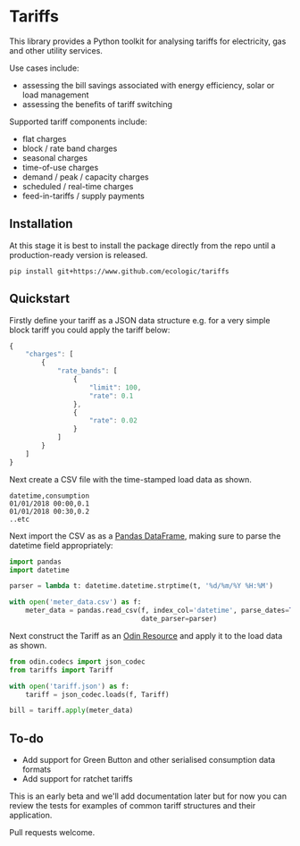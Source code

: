 Tariffs
=======

This library provides a Python toolkit for analysing tariffs for electricity, gas and other utility services.

Use cases include:
- assessing the bill savings associated with energy efficiency, solar or load management
- assessing the benefits of tariff switching

Supported tariff components include:
- flat charges
- block / rate band charges
- seasonal charges
- time-of-use charges
- demand / peak / capacity charges
- scheduled / real-time charges
- feed-in-tariffs / supply payments

Installation
------------
At this stage it is best to install the package directly from the repo until a production-ready version is released.

```
pip install git+https://www.github.com/ecologic/tariffs
```

Quickstart
----------
Firstly define your tariff as a JSON data structure e.g. for a very simple block tariff you could apply the tariff below:

```javascript
{
    "charges": [
        {
            "rate_bands": [
                {
                    "limit": 100,
                    "rate": 0.1
                },
                {
                    "rate": 0.02
                }
            ]
        }
    ]
}
```

Next create a CSV file with the time-stamped load data as shown.

```
datetime,consumption
01/01/2018 00:00,0.1
01/01/2018 00:30,0.2
..etc
```

Next import the CSV as as a [Pandas DataFrame](http://pandas.pydata.org/), making sure to parse the datetime field appropriately:

```python
import pandas
import datetime

parser = lambda t: datetime.datetime.strptime(t, '%d/%m/%Y %H:%M')

with open('meter_data.csv') as f:
    meter_data = pandas.read_csv(f, index_col='datetime', parse_dates=True, infer_datetime_format=True,
                                 date_parser=parser)
```

Next construct the Tariff as an [Odin Resource](https://www.github.com/python-odin/odin/) and apply it to the load data as shown.

```python
from odin.codecs import json_codec
from tariffs import Tariff

with open('tariff.json') as f:
    tariff = json_codec.loads(f, Tariff)

bill = tariff.apply(meter_data)
```

To-do
-----
- Add support for Green Button and other serialised consumption data formats
- Add support for ratchet tariffs

This is an early beta and we'll add documentation later but for now you can review the tests for examples of common tariff structures and their application.

Pull requests welcome.